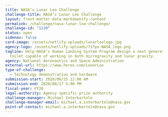 ```yaml
---
title: NASA’s Lunar Loo Challenge
challenge-title: NASA’s Lunar Loo Challenge
layout: front-matter-data-markdownify-content
permalink: /challenge/nasa-lunar-loo-challenge/
challenge-id: "1139"
status: open
sidenav: false
card-image: /assets/netlify-uploads/lunarloologo.jpg
agency-logo: /assets/netlify-uploads/717px-NASA_logo.png
tagline: Help NASA’s Human Landing System Program design a next generation space
  toilet capable of working in both microgravity and lunar gravity.
agency: National Aeronautics and Space Administration
external-url: https://www.herox.com/LunarLoo
type-of-challenge:
  - Technology demonstration and hardware
submission-start: 2020/06/25 12:00 AM
submission-end: 2020/08/17 5:00 PM
fiscal-year: FY20
legal-authority: Agency specific prize authority
challenge-manager: Michael Interbartolo
challenge-manager-email: michael.a.interbartolo@nasa.gov
point-of-contact: michael.a.interbartolo@nasa.gov
---
```

